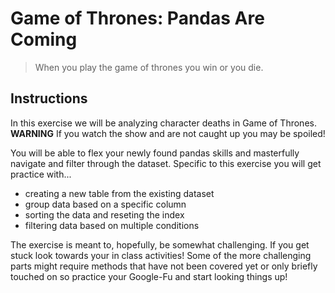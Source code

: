 # Game of Thrones: Pandas Are Coming

> When you play the game of thrones you win or you die.

## Instructions

In this exercise we will be analyzing character deaths in Game of Thrones. **WARNING** If you watch the show and are not caught up you may be spoiled!

You will be able to flex your newly found pandas skills and masterfully navigate and filter through the dataset. Specific to this exercise you will get practice with...

* creating a new table from the existing dataset
* group data based on a specific column
* sorting the data and reseting the index
* filtering data based on multiple conditions

The exercise is meant to, hopefully, be somewhat challenging. If you get stuck look towards your in class activities! Some of the more challenging parts might require methods that have not been covered yet or only briefly touched on so practice your Google-Fu and start looking things up!
